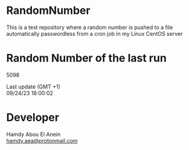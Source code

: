 # RandomNumber    
This is a test repository where a random number is pushed to a file automatically passwordless from a cron job in my Linux CentOS server    
# Random Number of the last run   
5098
      
Last update (GMT +1)    
09/24/23 18:00:02
# Developer    
Hamdy Abou El Anein   
hamdy.aea@protonmail.com
